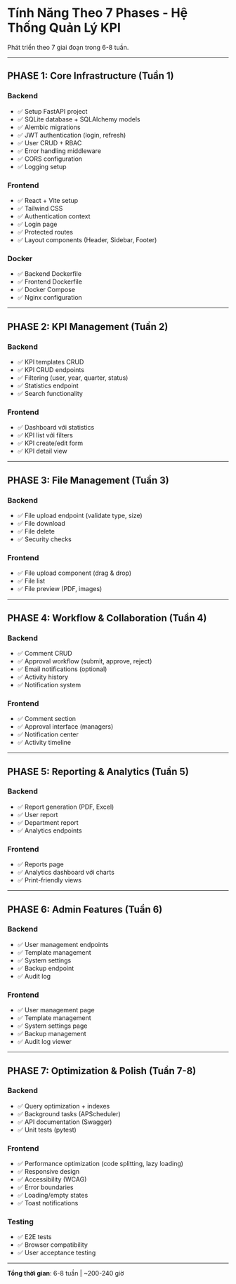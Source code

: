 # Tính Năng Theo 7 Phases - Hệ Thống Quản Lý KPI

Phát triển theo 7 giai đoạn trong 6-8 tuần.

---

## PHASE 1: Core Infrastructure (Tuần 1)

### Backend
- ✅ Setup FastAPI project
- ✅ SQLite database + SQLAlchemy models
- ✅ Alembic migrations
- ✅ JWT authentication (login, refresh)
- ✅ User CRUD + RBAC
- ✅ Error handling middleware
- ✅ CORS configuration
- ✅ Logging setup

### Frontend
- ✅ React + Vite setup
- ✅ Tailwind CSS
- ✅ Authentication context
- ✅ Login page
- ✅ Protected routes
- ✅ Layout components (Header, Sidebar, Footer)

### Docker
- ✅ Backend Dockerfile
- ✅ Frontend Dockerfile
- ✅ Docker Compose
- ✅ Nginx configuration

---

## PHASE 2: KPI Management (Tuần 2)

### Backend
- ✅ KPI templates CRUD
- ✅ KPI CRUD endpoints
- ✅ Filtering (user, year, quarter, status)
- ✅ Statistics endpoint
- ✅ Search functionality

### Frontend
- ✅ Dashboard với statistics
- ✅ KPI list với filters
- ✅ KPI create/edit form
- ✅ KPI detail view

---

## PHASE 3: File Management (Tuần 3)

### Backend
- ✅ File upload endpoint (validate type, size)
- ✅ File download
- ✅ File delete
- ✅ Security checks

### Frontend
- ✅ File upload component (drag & drop)
- ✅ File list
- ✅ File preview (PDF, images)

---

## PHASE 4: Workflow & Collaboration (Tuần 4)

### Backend
- ✅ Comment CRUD
- ✅ Approval workflow (submit, approve, reject)
- ✅ Email notifications (optional)
- ✅ Activity history
- ✅ Notification system

### Frontend
- ✅ Comment section
- ✅ Approval interface (managers)
- ✅ Notification center
- ✅ Activity timeline

---

## PHASE 5: Reporting & Analytics (Tuần 5)

### Backend
- ✅ Report generation (PDF, Excel)
- ✅ User report
- ✅ Department report
- ✅ Analytics endpoints

### Frontend
- ✅ Reports page
- ✅ Analytics dashboard với charts
- ✅ Print-friendly views

---

## PHASE 6: Admin Features (Tuần 6)

### Backend
- ✅ User management endpoints
- ✅ Template management
- ✅ System settings
- ✅ Backup endpoint
- ✅ Audit log

### Frontend
- ✅ User management page
- ✅ Template management
- ✅ System settings page
- ✅ Backup management
- ✅ Audit log viewer

---

## PHASE 7: Optimization & Polish (Tuần 7-8)

### Backend
- ✅ Query optimization + indexes
- ✅ Background tasks (APScheduler)
- ✅ API documentation (Swagger)
- ✅ Unit tests (pytest)

### Frontend
- ✅ Performance optimization (code splitting, lazy loading)
- ✅ Responsive design
- ✅ Accessibility (WCAG)
- ✅ Error boundaries
- ✅ Loading/empty states
- ✅ Toast notifications

### Testing
- ✅ E2E tests
- ✅ Browser compatibility
- ✅ User acceptance testing

---

**Tổng thời gian**: 6-8 tuần | ~200-240 giờ
